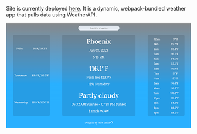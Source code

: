 Site is currently deployed [here](https://mark-elliott5.github.io/weather-app/). It is a dynamic, webpack-bundled weather app that pulls data using WeatherAPI.

![Admin Dashboard](images/weatherapp.png)